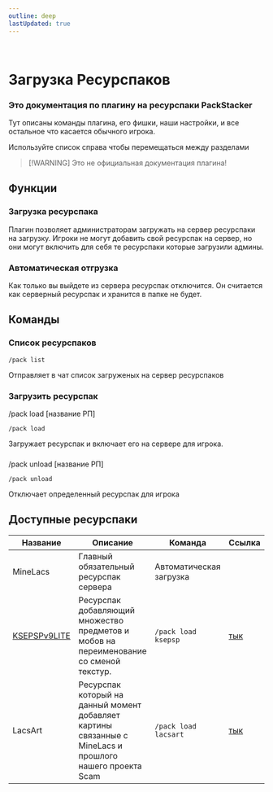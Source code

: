 ```yaml
---
outline: deep
lastUpdated: true
---
```


<Pill name="🍨 ML Плюс" link="./" color="#868dcc" /> <br/>

 
# Загрузка Ресурспаков
### Это документация по плагину на ресурспаки PackStacker
Тут описаны команды плагина, его фишки, наши настройки, и все остальное что касается обычного игрока.

Используйте список справа чтобы перемещаться между разделами
> [!WARNING] Это не официальная документация плагина!

## Функции
### Загрузка ресурспака
Плагин позволяет администраторам загружать на сервер ресурспаки на загрузку. Игроки не могут добавить свой ресурспак на сервер, но они могут включить для себя те ресурспаки которые загрузили админы.

### Автоматическая отгрузка
Как только вы выйдете из сервера ресурспак отключится. Он считается как серверный ресурспак и хранится в папке не будет.

## Команды
### Список ресурспаков
```
/pack list
```
Отправляет в чат список загруженых на сервер ресурспаков

### Загрузить ресурспак
/pack load [название РП]
```
/pack load 
```
Загружает ресурспак и включает его на сервере для игрока.

### 
/pack unload [название РП]
```
/pack unload 
```
Отключает определенный ресурспак для игрока

## Доступные ресурспаки


| Название | Описание | Команда | Ссылка |
|---|---|---|---|
| MineLacs | Главный обязательный ресурспак сервера | Автоматическая загрузка | |
| [KSEPSPv9LITE](https://www.planetminecraft.com/texture-pack/ksepsp-v9-optifine-cit/) | Ресурспак добавляющий множество предметов и мобов на переименование со сменой текстур. | `/pack load ksepsp` | [тык](https://definitelyawhale.github.io/ksepsp_website/#renames) |
| LacsArt | Ресурспак который на данный момент добавляет картины связанные с MineLacs и прошлого нашего проекта Scam | `/pack load lacsart` | [тык](https://github.com/VGSS6102/LacsArt) |
